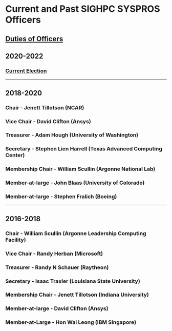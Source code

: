 # Current and Past SIGHPC SYSPROS Officers

## [Duties of Officers](https://github.com/SIGHPC-SYSPROS/OrganizationalDocs/blob/master/SIGHPCSystemsBylaws.md#article-v-duties-of-officers)

## 2020-2022
### [Current Election](2020Candidates.md)

----
## 2018-2020

### Chair - Jenett Tillotson (NCAR)
### Vice Chair - David Clifton (Ansys)
### Treasurer - Adam Hough (University of Washington)
### Secretary - Stephen Lien Harrell (Texas Advanced Computing Center)
### Membership Chair - William Scullin (Argonne National Lab)
### Member-at-large - John Blaas (University of Colorado)
### Member-at-large - Stephen Fralich (Boeing)

----
## 2016-2018

### Chair - William Scullin (Argonne Leadership Computing Facility)
### Vice Chair -  Randy Herban (Microsoft)
### Treasurer - Randy N Schauer (Raytheon)
### Secretary - Isaac Traxler (Louisiana State University)
### Membership Chair - Jenett Tillotson (Indiana University)
### Member-at-large - David Clifton (Ansys)
### Member-at-Large - Hon Wai Leong (IBM Singapore)
